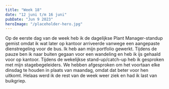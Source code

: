 ```yaml
---
title: "Week 18"
date: "12 juni t/m 16 juni"
pubDate: "Jun 9 2023"
heroImage: "/placeholder-hero.jpg"
---
```


Op de eerste dag van de week heb ik de dagelijkse Plant Manager-standup gemist omdat ik wat later op kantoor arriveerde vanwege een aangepaste dienstregeling voor de bus. Ik heb aan mijn portfolio gewerkt. Tijdens de pauze ben ik naar buiten gegaan voor een wandeling en heb ik ijs gehaald voor op kantoor. Tijdens de wekelijkse stand-up/catch-up heb ik gesproken met mijn stagebegeleiders. We hebben afgesproken om het voortaan elke dinsdag te houden in plaats van maandag, omdat dat beter voor hen uitkomt. Helaas werd ik de rest van de week weer ziek en had ik last van buikgriep.
